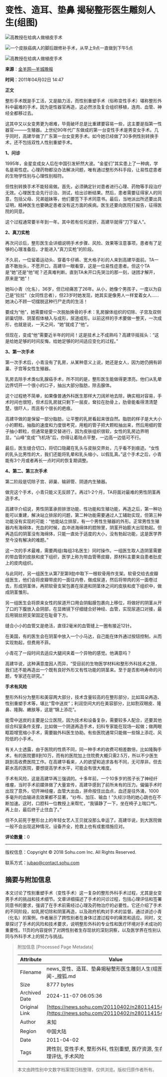 # 变性、造耳、垫鼻 揭秘整形医生雕刻人生(组图)

![高教授在给病人做植皮手术](https://photocdn.sohu.com/20110402/Img280114162.jpg)

![一个皮肤癌病人的脚后跟修补手术，从早上9点一直做到下午5点](https://photocdn.sohu.com/20110402/Img280114161.jpg)

![高教授在给病人做植皮手术](https://photocdn.sohu.com/20110402/Img280114163.jpg)

**来源**：[金羊网—羊城晚报](https://www.ycwb.com/ePaper/ycwb/html/2011-04/02/content_1077412.htm)

**时间**：2011年04月02日 14:47

**正文**

整形手术既是手工活，又是脑力活，而性别重塑手术（俗称变性手术）堪称整形外科中最难的手术，因为是性器官再造，这必然涉及复合组织移植，连肉、血管、神经全都移过去。

这其中又以女变男更为艰难，毕竟破坏总是比重建要容易一些，这主要是指第一性器官———生殖器。上世纪90年代广东做成的第一台变性手术是男变女手术。几乎同时，高建华做了广东第一台女变男手术。如今她已经做了30多例性别转换手术，还不包括双性人性别重塑手术。

**1、问诊**

1995年，金星变成女人后在中国引发轩然大波。“金星们”其实患上了一种病，学名是易性症。心理药物都没办法解决问题，唯有通过整形外科手段，让易性症患者的生物学性别与心理性别相符。

但性别转换手术不能轻易做。首先，必须确定针对患者进行心理、药物等手段治疗无效。心理医生会先行诊治、测试，给出诊断结果。然后，患者需要征得家人的同意，包括父母、兄弟姐妹等，他们要签下手术同意书。最后，当地派出所还要出具证明，精神医生也要确定患者没有这方面的疾病。医生还要向医院打报告，征得医院的同意。

这个过程通常要半年到一年。其中若有任何波折，高建华就得“刀下留人”。

**2、真刀实枪**

再次问诊后，整形医生会详细说明手术步骤、风险、效果等注意事项，患者有了足够的心理准备后，才能进入“真刀实枪”的阶段。

不久前，一位留着运动头、穿着牛仔裤、宽大格子衫的人来到高建华面前。TA一直不敢抬头，不愿开口，高建华一眼看穿，这是一位易性症患者。但这个TA是“她”还是“他”呢？还真难判断。直到TA未开口先哭泣的那一刻，谜团才解开，原来是“她”！

她叫小青（化名），36岁，但已经痛苦了26年。从小，她像个男孩子，一度以为自己是“拉拉”（女同性恋者），但23岁时她发现，她其实是像男人一样爱着女人……她决心不顾一切摆脱这种行尸走肉的生活！

要成为“他”，她需要经受一次脱胎换骨的手术：乳房腺体组织的切除、子宫及双侧卵巢切除、阴茎假体植入与成形，尿道成形。以前这样的手术要做一整天，一次成形，也就是说，一天之间，“她”就成了“他”。

但现在，变成“他”需要近半年的时间！这是技术上不成熟吗？高建华摇摇头：“这是给她足够的时间反悔，给她足够的时间适应变化的过程。”

**3、第一次手术**

第一次手术后，小青没有了乳房，从某种意义上说，她还是女人，因为她仍拥有卵巢、子宫等女性生殖器。

乳房去除手术类似乳腺癌手术，所不同的是，整形医生能做得更漂亮。他们从乳晕边界切开一个很小的口子，抽出大部分脂肪，除去腺体。

这个过程绝不简单，如果像普通外科医生那样大刀阔斧地去除，确实相对容易，手术时间也很短，但术后乳房就只剩下一层皮，耷拉在肋骨上，肋骨能看得清清楚楚，很吓人，而且有个很长的疤痕。

高建华做的是保留一部分脂肪，让平整的乳房看起来很自然。脂肪的样子是大大小小的颗粒。抽脂的速度和力度很考究，用粗的管子把大颗粒抽出来，然后用细的管子抽小颗粒，但通常是要交替进行，因为皮肤组织很软，女性的乳房边界明显，“山峰”变成“飞机场”后，你得让着陆点平整，一边高一边低可不行。

最后，医生缝合切口，将切口隐藏在乳头与皮肤交界处，几乎看不到痕迹。“女性的乳头比男性的大，我们还能将乳晕和乳头缩小，以假乱真。”这个手术之后，小青能有3个月或者再长一点时间的恢复期调整。

**4、第二、第三次手术**

第二阶段是切除子宫、卵巢、输卵管、阴道内生殖器。

做完这个手术，小青只能义无反顾了。再过1-2个月，TA将面对最难的男性阴茎再造手术。

高建华介绍说，男性阴茎承担排泄功能、性功能和生殖功能，再造之后，第一种功能可以重建，解决站立排尿的问题，第二种功能需要通过人工辅助实现，但第三种功能没有实现的可能：“他能站立排尿，有一个男性生殖器的外形。正常男性生殖器内有海绵体，充血的时候，血冲进海绵体的腔隙里，阴茎开始膨大出现勃起。但再造后的阴茎没有海绵体，只能一直处于适度的大小，没有勃起功能，这是医学界至今没有解决的难题。”

这一次的手术最难，需要两组(每组3名医生）同时操作。一组医生取人造阴茎需要的带血管的皮肤和皮下组织，医学上称为带血管蒂皮瓣，原材料主要来自患者肚皮上的皮肉组织。

与此同时，另一组医生从第7至第9肋中取下一根软骨用作支架。软骨交给去皮瓣组医生，他们会将皮瓣带皮的一面往内卷，做成尿道，然后将带肉的另一面卷过去，形成阴茎体，再把软骨支架包裹在尿道和阴茎体之间的皮肤和皮下组织中，做成阴茎雏形。

另一组医生会将原来女性的尿道开口用会阴黏膜包裹向上移位，将做好的阴茎从开了口的下腹放入会阴部，在显微镜下仔细缝合好神经、血管，实现尿道口对接，最后用钢丝把支架固定在耻骨下方。

缝合小小的血管又是绝活，直径2毫米的血管缝上一圈有接近12针。

在美国，有的医生会在阴茎中放入一个小马达，自己能在体外通过按钮控制，从而实现勃起，但费用不菲。

小青花了一段时间去适应大腿间夹着一个异物的感觉。他满意吗？

高建华说，这种满意度因人而异，“受目前的生物医学材料和整形外科技术之限，我们还不能再造出一个既有良好外形又有性功能的阴茎来。至于是否影响寿命的问题，专家还在研究。”

**手术有风险**

整形外科分为整形和美容两大部分，技术含量较高的在整形部分，比如耳朵再造、性别重塑手术等，堪比“雪中送炭”；利润空间大的在美容部分，比如割双眼皮、隆鼻、隆胸、嫩肤等，这是“锦上添花”。

能雪中送炭的主要是公立医院，因为技术和设备复杂，需要较多人配合，还要其他综合科室条件支撑，比如做一个阴道再造手术，妇科专家能在现场一起做；做两眼眶距增宽缩小手术，需要脑外科医生协助。有些医院通常只能做一些锦上添花、风险低的小手术。

有关人士透露，由于医院的性质不同，同一种手术的收费可相差数倍，比如隆胸手术，有的医院要8到10万，而有的医院加上住院费大概只需2.5万，所以不少医生跳到高收费医院工作。在高建华看来，人的欲望和追求各有不同，无可厚非。但去薪水高的医院，要想提高学术水平，可能会有很大难度。

手术有风险，这是高建华再三强调的。十多年前，一个10多岁的孩子长了神经纤维瘤，当时手术前媒体做了大量宣传，高建华感到了前所未有的压力。偏偏手术时出现了意外，切开神经瘤，血管大出血，拼命按住出血点，血还是往外涌，1000多毫升的血输进去效果都不显著，“纱布、加压、输血！”久经沙场的她心跳也在不断加速。这时，口腔科一位教授上来帮忙，“我镇静了一下，坐在椅子上喘口气，再上台，最后终于止住血了。”

但不久前死于整形台上的年轻女艺人王贝就没那么幸运了。高建华说，到大医院做一般不会出现这种情况，设备齐全，抢救上也有成套措施应对。

**评论数量**：0

---

版权信息：Copyright © 2018 Sohu.com Inc. All Rights Reserved. 

联系方式：[jubao@contact.sohu.com](mailto:jubao@contact.sohu.com)

## 摘要与附加信息

<!-- tcd_abstract -->
本文讨论了性别重塑手术（变性手术）这一复杂的整形外科手术过程，尤其是女变男手术的挑战和技术细节。文章详细描述了手术的问诊过程，包括心理评估和签署同意书的要求，强调了在手术前需经过心理及药物治疗的必要性。它还介绍了手术的不同阶段，如乳房切除和阴茎再造，以及政府机构对手术的监督。通过讲述小青（化名）的案例，作者展示了跨性别者在身体过渡过程中的痛苦和适应。同时，文章探讨了手术的风险和技术要求，说明整形外科的专业性和医疗环境对手术成功的重要性。11页的内容提供了对跨性别者生存现状的深刻洞察，以及医学界在性别认同与外科手术上的努力与挑战。
<!-- tcd_abstract_end -->

> 附加信息 [Processed Page Metadata]
>
> | Attribute       | Value                                  |
> |-----------------|----------------------------------------|
> | Filename        | news_变性、造耳、垫鼻揭秘整形医生雕刻人生(组图)_-_新闻-_搜狐.md                             |
> | Size            | 8777 bytes                           |
> | Archived Date   | 2024-11-07 06:05:36                             |
> | Original Link   | [https://news.sohu.com/20110402/n280114154_1.shtml](https://news.sohu.com/20110402/n280114154_1.shtml)                       |
> | Author          | 未知                               |
> | Region          | 中国大陆                               |
> | Date            | 2011-04-02                                 |
> | Tags            | 跨性别, 变性手术, 整形外科, 性别重塑, 医疗资源, 生存现状, 心理评估, 手术风险                                 |
>
> 本文由跨性别中文数字档案馆归档整理，仅供浏览。版权归原作者所有。
>